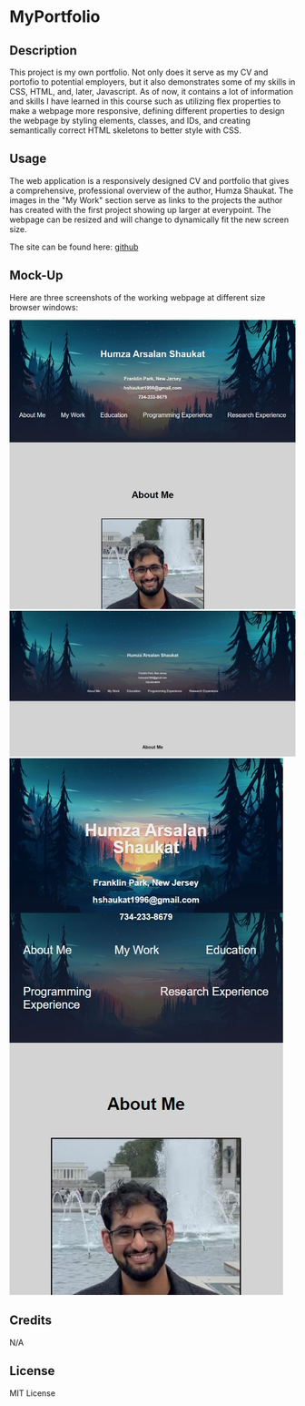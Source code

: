 # MyPortfolio

## Description

This project is my own portfolio.  Not only does it serve as my CV and portofio to potential employers, but it also demonstrates some of my skills in CSS, HTML, and, later, Javascript.  As of now, it contains a lot of information and skills I have learned in this course such as utilizing flex properties to make a webpage more responsive, defining different properties to design the webpage by styling elements, classes, and IDs, and creating semantically correct HTML skeletons to better style with CSS.

## Usage

The web application is a responsively designed CV and portfolio that gives a comprehensive, professional overview of the author, Humza Shaukat.  The images in the "My Work" section serve as links to the projects the author has created with the first project showing up larger at everypoint.  The webpage can be resized and will change to dynamically fit the new screen size.  

The site can be found here: [github](https://humzashaukat.github.io/MyPortfolio/)

## Mock-Up

Here are three screenshots of the working webpage at different size browser windows:

![Medium sized screen](Assets/demo1.JPG)
![Large Screen](Assets/demo2.JPG)
![Small Screen](Assets/demo3.JPG)

## Credits

N/A

## License

MIT License